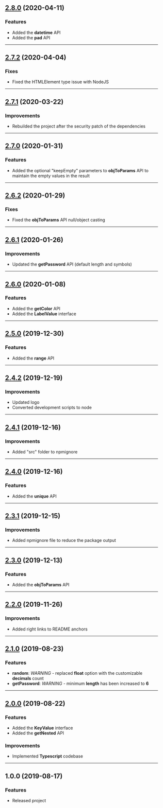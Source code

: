 <a name="2.8.0"></a>
## [2.8.0](https://github.com/zosma180/jackknife/compare/2.7.2...2.8.0) (2020-04-11)

### Features

* Added the **datetime** API
* Added the **pad** API

---

<a name="2.7.2"></a>
## [2.7.2](https://github.com/zosma180/jackknife/compare/2.7.1...2.7.2) (2020-04-04)

### Fixes

* Fixed the HTMLElement type issue with NodeJS

---

<a name="2.7.1"></a>
## [2.7.1](https://github.com/zosma180/jackknife/compare/2.7.0...2.7.1) (2020-03-22)

### Improvements

* Rebuilded the project after the security patch of the dependencies

---

<a name="2.7.0"></a>
## [2.7.0](https://github.com/zosma180/jackknife/compare/2.6.2...2.7.0) (2020-01-31)

### Features

* Added the optional "keepEmpty" parameters to **objToParams** API to maintain the empty values in the result

---

<a name="2.6.2"></a>
## [2.6.2](https://github.com/zosma180/jackknife/compare/2.6.1...2.6.2) (2020-01-29)

### Fixes

* Fixed the **objToParams** API null/object casting

---

<a name="2.6.1"></a>
## [2.6.1](https://github.com/zosma180/jackknife/compare/2.6.0...2.6.1) (2020-01-26)

### Improvements

* Updated the **getPassword** API (default length and symbols)

---

<a name="2.6.0"></a>
## [2.6.0](https://github.com/zosma180/jackknife/compare/2.5.0...2.6.0) (2020-01-08)

### Features

* Added the **getColor** API
* Added the **LabelValue** interface

---

<a name="2.5.0"></a>
## [2.5.0](https://github.com/zosma180/jackknife/compare/2.4.2...2.5.0) (2019-12-30)

### Features

* Added the **range** API

---

<a name="2.4.2"></a>
## [2.4.2](https://github.com/zosma180/jackknife/compare/2.4.1...2.4.2) (2019-12-19)

### Improvements

* Updated logo
* Converted development scripts to node

---

<a name="2.4.1"></a>
## [2.4.1](https://github.com/zosma180/jackknife/compare/2.4.0...2.4.1) (2019-12-16)

### Improvements

* Added "src" folder to npmignore

---

<a name="2.4.0"></a>
## [2.4.0](https://github.com/zosma180/jackknife/compare/2.3.1...2.4.0) (2019-12-16)

### Features

* Added the **unique** API

---

<a name="2.3.1"></a>
## [2.3.1](https://github.com/zosma180/jackknife/compare/2.3.0...2.3.1) (2019-12-15)

### Improvements

* Added npmignore file to reduce the package output

---

<a name="2.3.0"></a>
## [2.3.0](https://github.com/zosma180/jackknife/compare/2.2.0...2.3.0) (2019-12-13)

### Features

* Added the **objToParams** API

---

<a name="2.2.0"></a>
## [2.2.0](https://github.com/zosma180/jackknife/compare/2.1.0...2.2.0) (2019-11-26)

### Improvements

* Added right links to README anchors

---

<a name="2.1.0"></a>
## [2.1.0](https://github.com/zosma180/jackknife/compare/2.0.0...2.1.0) (2019-08-23)

### Features

* **random**: *WARNING* - replaced **float** option with the customizable **decimals** count
* **getPassword**: *WARNING* - minimum **length** has been increased to **6**

---

<a name="2.0.0"></a>
## [2.0.0](https://github.com/zosma180/jackknife/compare/1.0.0...2.0.0) (2019-08-22)

### Features

* Added the **KeyValue** interface
* Added the **getNested** API

### Improvements

* Implemented **Typescript** codebase

---

<a name="1.0.0"></a>
## 1.0.0 (2019-08-17)

### Features

* Released project